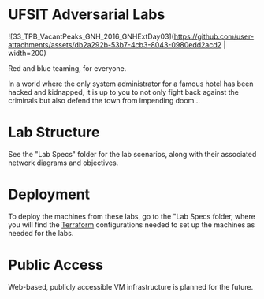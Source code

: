# UFSIT Adversarial Labs
![33_TPB_VacantPeaks_GNH_2016_GNHExtDay03](https://github.com/user-attachments/assets/db2a292b-53b7-4cb3-8043-0980edd2acd2 | width=200)

Red and blue teaming, for everyone. 

In a world where the only system administrator for a famous hotel has been hacked and kidnapped, it is up to you to not only fight back against the criminals but also defend the town from impending doom...

# Lab Structure
See the "Lab Specs" folder for the lab scenarios, along with their associated network diagrams and objectives.

# Deployment
To deploy the machines from these labs, go to the "Lab Specs folder, where you will find the [Terraform](https://developer.hashicorp.com/terraform/tutorials/aws-get-started/install-cli) configurations needed to set up the machines as needed for the labs.

# Public Access
Web-based, publicly accessible VM infrastructure is planned for the future.
